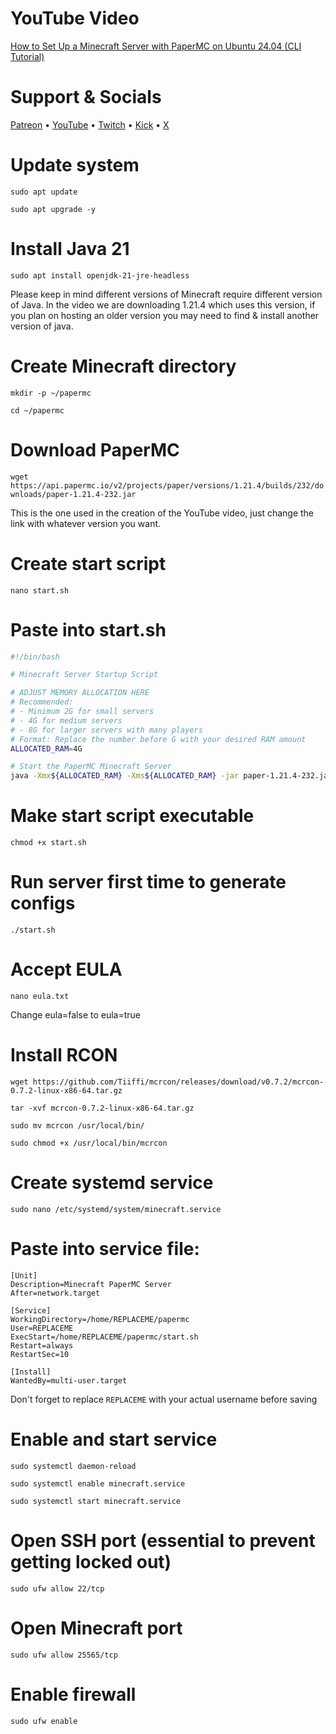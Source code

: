 # YouTube Video
[How to Set Up a Minecraft Server with PaperMC on Ubuntu 24.04 (CLI Tutorial)](https://youtu.be/w-tQVrt2ZJc "How to Set Up a Minecraft Server with PaperMC on Ubuntu 24.04 (CLI Tutorial)")

# Support & Socials
[Patreon](https://urlshorter.net/RDrPdc) • 
[YouTube](https://urlshorter.net/sPVcIy) • 
[Twitch](https://urlshorter.net/vJVlqU) • 
[Kick](https://urlshorter.net/CkXVbu) • 
[X](https://urlshorter.net/ALeDhI)

# Update system
`sudo apt update`

`sudo apt upgrade -y`

# Install Java 21
`sudo apt install openjdk-21-jre-headless`

Please keep in mind different versions of Minecraft require different version of Java. In the video we are downloading 1.21.4 which uses this version, if you plan on hosting an older version you may need to find & install another version of java.

# Create Minecraft directory

`mkdir -p ~/papermc`

`cd ~/papermc`


# Download PaperMC
`wget https://api.papermc.io/v2/projects/paper/versions/1.21.4/builds/232/downloads/paper-1.21.4-232.jar`

This is the one used in the creation of the YouTube video, just change the link with whatever version you want.

# Create start script
`nano start.sh`

# Paste into start.sh
```bash
#!/bin/bash

# Minecraft Server Startup Script

# ADJUST MEMORY ALLOCATION HERE
# Recommended: 
# - Minimum 2G for small servers
# - 4G for medium servers
# - 8G for larger servers with many players
# Format: Replace the number before G with your desired RAM amount
ALLOCATED_RAM=4G

# Start the PaperMC Minecraft Server
java -Xmx${ALLOCATED_RAM} -Xms${ALLOCATED_RAM} -jar paper-1.21.4-232.jar nogui
```

# Make start script executable
`chmod +x start.sh`

# Run server first time to generate configs
`./start.sh`

# Accept EULA
`nano eula.txt`

Change eula=false to eula=true

# Install RCON
`wget https://github.com/Tiiffi/mcrcon/releases/download/v0.7.2/mcrcon-0.7.2-linux-x86-64.tar.gz`

`tar -xvf mcrcon-0.7.2-linux-x86-64.tar.gz`

`sudo mv mcrcon /usr/local/bin/`

`sudo chmod +x /usr/local/bin/mcrcon`

# Create systemd service
`sudo nano /etc/systemd/system/minecraft.service`

# Paste into service file:
    [Unit]
    Description=Minecraft PaperMC Server
    After=network.target
    
    [Service]
    WorkingDirectory=/home/REPLACEME/papermc
    User=REPLACEME
    ExecStart=/home/REPLACEME/papermc/start.sh
    Restart=always
    RestartSec=10
    
    [Install]
    WantedBy=multi-user.target
Don't forget to replace `REPLACEME` with your actual username before saving

# Enable and start service
`sudo systemctl daemon-reload`

`sudo systemctl enable minecraft.service`

`sudo systemctl start minecraft.service`

# Open SSH port (essential to prevent getting locked out)
`sudo ufw allow 22/tcp`

# Open Minecraft port
`sudo ufw allow 25565/tcp`

# Enable firewall
`sudo ufw enable`
